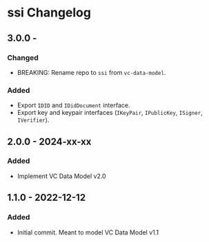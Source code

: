 # ssi Changelog

## 3.0.0 -
### Changed
- BREAKING: Rename repo to `ssi` from `vc-data-model`.

### Added
- Export `IDID` and `IDidDocument` interface.
- Export key and keypair interfaces (`IKeyPair`, `IPublicKey`, `ISigner`, `IVerifier`).

## 2.0.0 - 2024-xx-xx
### Added
- Implement VC Data Model v2.0

## 1.1.0 - 2022-12-12
### Added
- Initial commit. Meant to model VC Data Model v1.1
